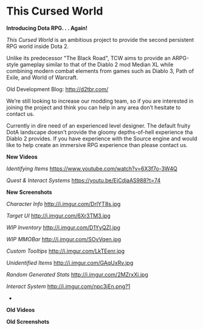 This Cursed World
====
**Introducing Dota RPG. . . Again!**

*This Cursed World* is an ambitious project to provide the second persistent RPG world inside Dota 2.

Unlike its predecessor "The Black Road", TCW aims to provide an ARPG-style gameplay similar to that of the Diablo 2 mod Median XL while combining modern combat elements from games such as Diablo 3, Path of Exile, and World of Warcraft.

Old Development Blog: http://d2tbr.com/

We’re still looking to increase our modding team, so if you are interested in joining the project and think you can help in any area don’t hesitate to contact us.

Currently in dire need of an experienced level designer. The default fruity DotA landscape doesn't provide the gloomy depths-of-hell experience tha Diablo 2 provides. If you have experience with the Source engine and would like to help create an immersive RPG experience than please contact us.

**New Videos**

*Identifying Items*
https://www.youtube.com/watch?v=6X3f7o-3W4Q

*Quest & Interact Systems*
https://youtu.be/EjCdjaAS988?t=74

**New Screenshots**

*Character Info*
http://i.imgur.com/DrlYT8s.jpg

*Target UI*
http://i.imgur.com/6Xr3TM3.jpg

*WIP Inventory*
http://i.imgur.com/D1YyQZI.jpg

*WIP MMOBar*
http://i.imgur.com/SOvVqen.jpg

*Custom Tooltips*
http://i.imgur.com/LkTEenr.jpg

*Unidentified Items*
http://i.imgur.com/GAqUxRv.jpg

*Random Generated Stats*
http://i.imgur.com/2MZrxXi.jpg


*Interact System*
http://i.imgur.com/npc3jEn.png?1

*

**Old Videos**

**Old Screenshots**
